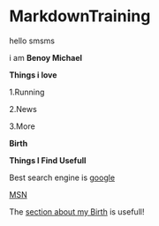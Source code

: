 # MarkdownTraining
hello smsms

i am **Benoy Michael**

**Things i love**

1.Running

2.News 

3.More

**Birth**

**Things I Find Usefull**

Best search engine is [google](https://www.google.com/)

[MSN](https://www.msn.com/)


The [section about my Birth](Things) is usefull!
